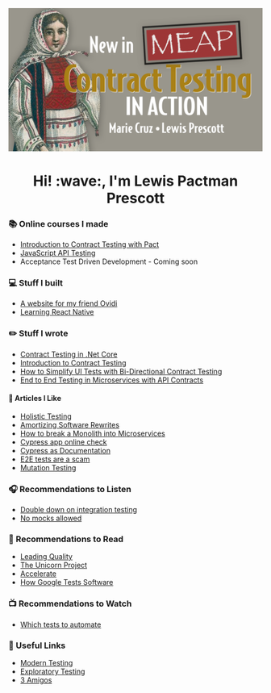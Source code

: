 [![Header for lewisprescott707](https://github.com/lewisPrescott707/lewisPrescott707/raw/main/images/MEAP_Cruz.png)](https://shortener.manning.com/v8yJ)

<h1 align='center'> Hi! :wave:, I'm Lewis Pactman Prescott</h1>

### :books: Online courses I made
- [Introduction to Contract Testing with Pact](https://www.udemy.com/course/introduction-to-contract-testing-with-pact/)
- [JavaScript API Testing](https://testautomationu.applitools.com/javascript-api-testing/)
- Acceptance Test Driven Development - Coming soon

### :computer: Stuff I built
- [A website for my friend Ovidi](https://www.delaterra.co.uk)
- [Learning React Native](https://play.google.com/store/apps/details?id=com.covidcarboncalculator)

### :pencil2: Stuff I wrote
- [Contract Testing in .Net Core](https://medium.com/asos-techblog/pact-testing-in-net-core-6bfc5b0e9131)
- [Introduction to Contract Testing](https://www.softwaretestinghelp.com/contract-testing/)
- [How to Simplify UI Tests with Bi-Directional Contract Testing](https://applitools.com/blog/how-to-simplify-ui-tests-bi-directional-contract-testing/)
- [End to End Testing in Microservices with API Contracts](https://www.pactman.co.uk/post/end-to-end-testing-in-microservices-with-api-contracts)

#### :newspaper: Articles I Like
- [Holistic Testing](https://janetgregory.ca/testing-from-a-holistic-point-of-view/?s=09)
- [Amortizing Software Rewrites](https://www.thoughtworks.com/insights/blog/amortizing-software-rewrites-evolutionary-approach?utm_campaign=Level+Up&utm_medium=email&utm_source=Revue+newsletter#.YIh_EJPurrM.linkedin)
- [How to break a Monolith into Microservices](https://martinfowler.com/articles/break-monolith-into-microservices.html)
- [Cypress app online check](https://medium.com/runnerty/runnerty-and-cypress-to-check-that-your-app-is-online-193c1f7712e7?s=09)
- [Cypress as Documentation](https://twitter.com/bahmutov/status/1385580527651115016?s=09)
- [E2E tests are a scam](https://link.medium.com/ebw2MRLWEfb)
- [Mutation Testing](https://testing.googleblog.com/2021/04/mutation-testing.html)

### :headphones: Recommendations to Listen
- [Double down on integration testing](https://open.spotify.com/episode/12tb2LxYdV6VcSnY1uLrNy?si=xtYEOetUTt-cXzrENwcsrw)
- [No mocks allowed](https://open.spotify.com/episode/2ZlJFaZp90311aVL0rK10z?si=y_RY4AYCSu6lgnG1kPWOIQ)

### :closed_book: Recommendations to Read
- [Leading Quality](https://www.amazon.co.uk/gp/product/B07W16KG12/ref=kinw_myk_ro_title)
- [The Unicorn Project](https://www.amazon.co.uk/gp/product/B07QT9QR41/ref=kinw_myk_ro_title)
- [Accelerate](https://www.amazon.co.uk/gp/product/B07B9F83WM/ref=kinw_myk_ro_title)
- [How Google Tests Software](https://www.amazon.co.uk/gp/product/B007MQLMF2/ref=kinw_myk_ro_title)

### :tv: Recommendations to Watch
- [Which tests to automate](https://www.youtube.com/watch?v=VL-_pnICmGY)

### :link: Useful Links
- [Modern Testing](https://www.ministryoftesting.com/dojo/lessons/modern-testing-principles)
- [Exploratory Testing](https://www.testbuddy.co/blog/a-really-useful-list-for-exploratory-testers)
- [3 Amigos](https://lewis-prescott-cruk.github.io/)
